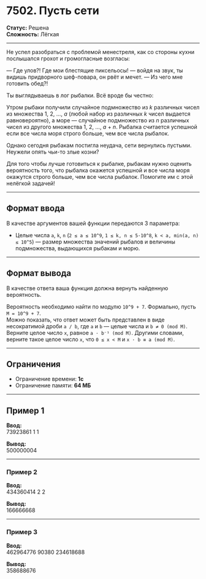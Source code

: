 # 7502. Пусть сети

**Статус:** Решена  
**Сложность:** Лёгкая

---

Не успел разобраться с проблемой менестреля, как со стороны кухни послышался грохот и громогласные возгласы:

— Где улов?! Где мои блестящие пиксельосы! — войдя на звук, ты видишь придворного шеф-повара, он рвёт и мечет. — Из чего мне готовить обед?!

Ты выглядываешь в лог рыбалки. Всё вроде бы честно:

Утром рыбаки получили случайное подмножество из *k* различных чисел из множества 1, 2, ..., *a* (любой набор из различных *k* чисел выдается равновероятно), а море — случайное подмножество из *n* различных чисел из другого множества 1, 2, ..., *a* + *n*. Рыбалка считается успешной если все числа моря строго больше, чем все числа рыбалок.

Однако сегодня рыбакам постигла неудача, сети вернулись пустыми. Неужели опять чьи-то злые козни?

Для того чтобы лучше готовиться к рыбалке, рыбакам нужно оценить вероятность того, что рыбалка окажется успешной и все числа моря окажутся строго больше, чем все числа рыбалок. Помогите им с этой нелёгкой задачей!

---

## Формат ввода

В качестве аргументов вашей функции передаются 3 параметра:

- Целые числа `a`, `k`, `n` (`2 ≤ a ≤ 10^9`, `1 ≤ k, n ≤ 5·10^8`, `k < a, min(a, n) ≤ 10^5`) — размер множества значений рыбалов и величины подмножества, выдающихся рыбакам и морю.

---

## Формат вывода

В качестве ответа ваша функция должна вернуть найденную вероятность.

Вероятность необходимо найти по модулю `10^9 + 7`. Формально, пусть  
`M = 10^9 + 7`.  
Можно показать, что ответ может быть представлен в виде несократимой дроби `a / b`, где `a` и `b` — целые числа и `b ≠ 0 (mod M)`. Верните целое число `x`, равное `a · b⁻¹ (mod M)`. Другими словами, верните такое целое число `x`, что `0 ≤ x < M` и `x · b ≡ a (mod M)`.

---

## Ограничения

- Ограничение времени: **1с**  
- Ограничение памяти: **64 МБ**


---

## Пример 1
**Ввод:**  
73923861 1 1

**Вывод:**  
500000004

---

### Пример 2
**Ввод:**  
434360414 2 2


**Вывод:**  
166666668

---

### Пример 3
**Ввод:**  
462964776 90380 234618688

**Вывод:**  
358688676